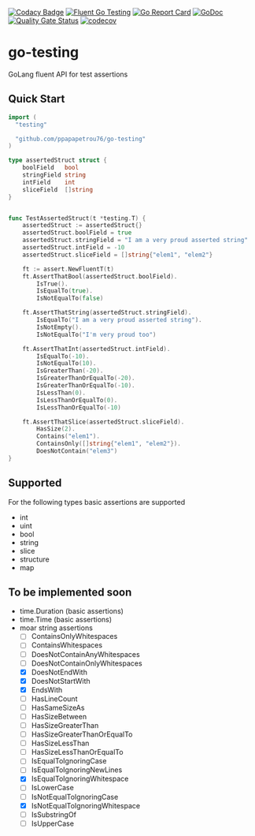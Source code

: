 [![Codacy Badge](https://api.codacy.com/project/badge/Grade/70aaf3cfcd9d46f08ba1de5eb4156577)](https://app.codacy.com/manual/ppapapetrou76/go-testing?utm_source=github.com&utm_medium=referral&utm_content=ppapapetrou76/go-testing&utm_campaign=Badge_Grade_Dashboard)
[![Fluent Go Testing](https://circleci.com/gh/circleci/circleci-docs.svg?style=shield)](https://app.circleci.com/pipelines/github/ppapapetrou76/go-testing?branch=master)
[![Go Report Card](https://goreportcard.com/badge/github.com/ppapapetrou76/go-testing)](https://goreportcard.com/report/github.com/ppapapetrou76/go-testing)
[![GoDoc](https://godoc.org/github.com/ppapapetrou76/go-testing?status.svg)](https://pkg.go.dev/github.com/ppapapetrou76/go-testing)
[![Quality Gate Status](https://sonarcloud.io/api/project_badges/measure?project=ppapapetrou76_go-testing&metric=alert_status)](https://sonarcloud.io/dashboard?id=ppapapetrou76_go-testing)
[![codecov](https://codecov.io/gh/ppapapetrou76/go-testing/branch/master/graph/badge.svg)](https://codecov.io/gh/ppapapetrou76/go-testing)

# go-testing
GoLang fluent API for test assertions

## Quick Start

```go
import (
  "testing"

  "github.com/ppapapetrou76/go-testing"
)

type assertedStruct struct {
	boolField   bool
	stringField string
	intField    int
	sliceField  []string
}


func TestAssertedStruct(t *testing.T) {
	assertedStruct := assertedStruct{}
	assertedStruct.boolField = true
	assertedStruct.stringField = "I am a very proud asserted string"
	assertedStruct.intField = -10
	assertedStruct.sliceField = []string{"elem1", "elem2"}

	ft := assert.NewFluentT(t)
	ft.AssertThatBool(assertedStruct.boolField).
		IsTrue().
		IsEqualTo(true).
		IsNotEqualTo(false)

	ft.AssertThatString(assertedStruct.stringField).
		IsEqualTo("I am a very proud asserted string").
		IsNotEmpty().
		IsNotEqualTo("I'm very proud too")

	ft.AssertThatInt(assertedStruct.intField).
		IsEqualTo(-10).
		IsNotEqualTo(10).
		IsGreaterThan(-20).
		IsGreaterThanOrEqualTo(-20).
		IsGreaterThanOrEqualTo(-10).
		IsLessThan(0).
		IsLessThanOrEqualTo(0).
		IsLessThanOrEqualTo(-10)

	ft.AssertThatSlice(assertedStruct.sliceField).
		HasSize(2).
		Contains("elem1").
		ContainsOnly([]string{"elem1", "elem2"}).
		DoesNotContain("elem3")
}

```
## Supported
For the following types basic assertions are supported
  * int
  * uint
  * bool
  * string
  * slice
  * structure
  * map

## To be implemented soon
  * time.Duration (basic assertions)
  * time.Time (basic assertions)
  * moar string assertions
    * [ ] ContainsOnlyWhitespaces
    * [ ] ContainsWhitespaces
    * [ ] DoesNotContainAnyWhitespaces
    * [ ] DoesNotContainOnlyWhitespaces
    * [x] DoesNotEndWith
    * [x] DoesNotStartWith
    * [x] EndsWith
    * [ ] HasLineCount
    * [ ] HasSameSizeAs
    * [ ] HasSizeBetween
    * [ ] HasSizeGreaterThan
    * [ ] HasSizeGreaterThanOrEqualTo
    * [ ] HasSizeLessThan
    * [ ] HasSizeLessThanOrEqualTo
    * [ ] IsEqualToIgnoringCase
    * [ ] IsEqualToIgnoringNewLines
    * [x] IsEqualToIgnoringWhitespace
    * [ ] IsLowerCase
    * [ ] IsNotEqualToIgnoringCase
    * [x] IsNotEqualToIgnoringWhitespace
    * [ ] IsSubstringOf
    * [ ] IsUpperCase
